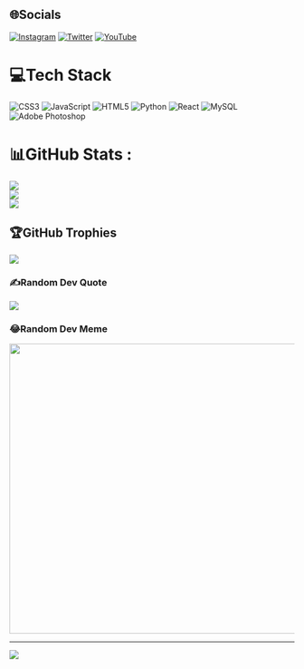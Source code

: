 
## 🌐Socials
[![Instagram](https://img.shields.io/badge/Instagram-%23E4405F.svg?logo=Instagram&logoColor=white)](https://instagram.com/@ali_nmv1) [![Twitter](https://img.shields.io/badge/Twitter-%231DA1F2.svg?logo=Twitter&logoColor=white)](https://twitter.com/@ali_nmv) [![YouTube](https://img.shields.io/badge/YouTube-%23FF0000.svg?logo=YouTube&logoColor=white)](https://youtube.com/c/https://www.youtube.com/channel/UCHi1o7_N-QLDV0kA04Vcb5g) 

# 💻Tech Stack
![CSS3](https://img.shields.io/badge/css3-%231572B6.svg?style=for-the-badge&logo=css3&logoColor=white) ![JavaScript](https://img.shields.io/badge/javascript-%23323330.svg?style=for-the-badge&logo=javascript&logoColor=%23F7DF1E) ![HTML5](https://img.shields.io/badge/html5-%23E34F26.svg?style=for-the-badge&logo=html5&logoColor=white) ![Python](https://img.shields.io/badge/python-3670A0?style=for-the-badge&logo=python&logoColor=ffdd54) ![React](https://img.shields.io/badge/react-%2320232a.svg?style=for-the-badge&logo=react&logoColor=%2361DAFB) ![MySQL](https://img.shields.io/badge/mysql-%2300f.svg?style=for-the-badge&logo=mysql&logoColor=white) ![Adobe Photoshop](https://img.shields.io/badge/adobephotoshop-%2331A8FF.svg?style=for-the-badge&logo=adobephotoshop&logoColor=white)
# 📊GitHub Stats :
![](https://github-readme-stats.vercel.app/api?username=Alinmvv&theme=radical&hide_border=false&include_all_commits=false&count_private=false)<br/>
![](https://github-readme-streak-stats.herokuapp.com/?user=Alinmvv&theme=radical&hide_border=false)<br/>
![](https://github-readme-stats.vercel.app/api/top-langs/?username=Alinmvv&theme=radical&hide_border=false&include_all_commits=false&count_private=false&layout=compact)

## 🏆GitHub Trophies
![](https://github-profile-trophy.vercel.app/?username=Alinmvv&theme=radical&no-frame=false&no-bg=false&margin-w=4)

### ✍️Random Dev Quote
![](https://quotes-github-readme.vercel.app/api?type=horizontal&theme=radical)

### 😂Random Dev Meme
<img src="https://random-memer.herokuapp.com/" width="512px"/>

---
[![](https://visitcount.itsvg.in/api?id=Alinmvv&icon=0&color=0)](https://visitcount.itsvg.in)
